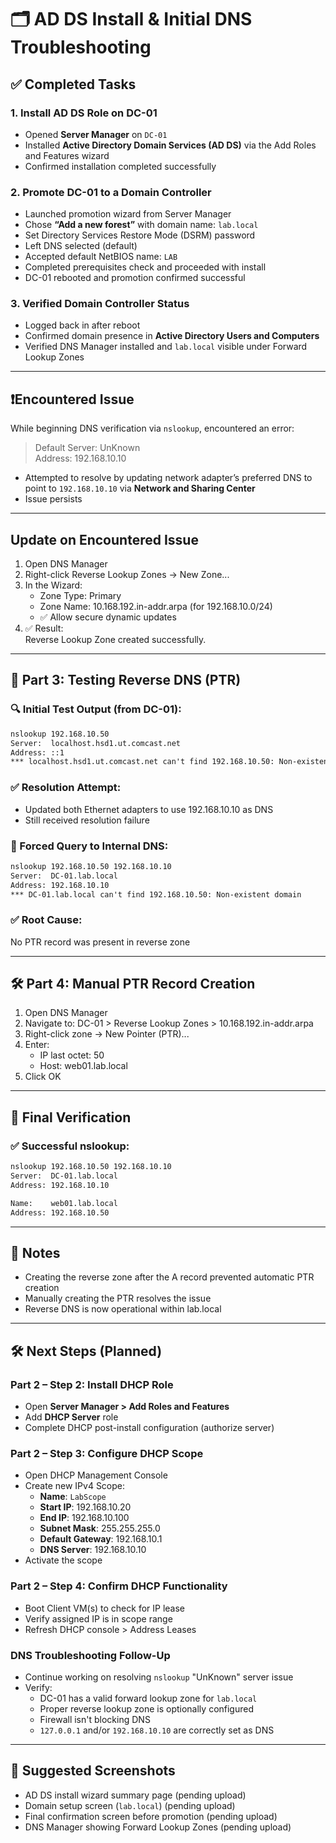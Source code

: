 # 🗂️ AD DS Install & Initial DNS Troubleshooting

## ✅ Completed Tasks

### 1. Install AD DS Role on DC-01
- Opened **Server Manager** on `DC-01`
- Installed **Active Directory Domain Services (AD DS)** via the Add Roles and Features wizard
- Confirmed installation completed successfully

### 2. Promote DC-01 to a Domain Controller
- Launched promotion wizard from Server Manager
- Chose **“Add a new forest”** with domain name: `lab.local`
- Set Directory Services Restore Mode (DSRM) password
- Left DNS selected (default)
- Accepted default NetBIOS name: `LAB`
- Completed prerequisites check and proceeded with install
- DC-01 rebooted and promotion confirmed successful

### 3. Verified Domain Controller Status
- Logged back in after reboot
- Confirmed domain presence in **Active Directory Users and Computers**
- Verified DNS Manager installed and `lab.local` visible under Forward Lookup Zones

---

## ❗Encountered Issue

While beginning DNS verification via `nslookup`, encountered an error:
> Default Server: UnKnown  
> Address: 192.168.10.10

- Attempted to resolve by updating network adapter’s preferred DNS to point to `192.168.10.10` via **Network and Sharing Center**
- Issue persists

---
## Update on Encountered Issue
1. Open DNS Manager  
2. Right-click Reverse Lookup Zones → New Zone...
3. In the Wizard:
   - Zone Type: Primary
   - Zone Name: 10.168.192.in-addr.arpa (for 192.168.10.0/24)
   - ✅ Allow secure dynamic updates
4. ✅ Result:  
   Reverse Lookup Zone created successfully.

---

## 🧪 Part 3: Testing Reverse DNS (PTR)

### 🔍 Initial Test Output (from DC-01):
```txt
nslookup 192.168.10.50
Server:  localhost.hsd1.ut.comcast.net
Address: ::1
*** localhost.hsd1.ut.comcast.net can't find 192.168.10.50: Non-existent domain
```

### ✅ Resolution Attempt:
- Updated both Ethernet adapters to use 192.168.10.10 as DNS
- Still received resolution failure

### 🔧 Forced Query to Internal DNS:
```txt
nslookup 192.168.10.50 192.168.10.10
Server:  DC-01.lab.local
Address: 192.168.10.10
*** DC-01.lab.local can't find 192.168.10.50: Non-existent domain
```

### ✅ Root Cause:
No PTR record was present in reverse zone

---

## 🛠️ Part 4: Manual PTR Record Creation

1. Open DNS Manager
2. Navigate to:
   DC-01 > Reverse Lookup Zones > 10.168.192.in-addr.arpa
3. Right-click zone → New Pointer (PTR)...
4. Enter:
   - IP last octet: 50
   - Host: web01.lab.local
5. Click OK

---

## 🧪 Final Verification

### ✅ Successful nslookup:
```txt
nslookup 192.168.10.50 192.168.10.10
Server:  DC-01.lab.local
Address: 192.168.10.10

Name:    web01.lab.local
Address: 192.168.10.50
```

---

## 🧩 Notes
- Creating the reverse zone after the A record prevented automatic PTR creation
- Manually creating the PTR resolves the issue
- Reverse DNS is now operational within lab.local
---

## 🛠️ Next Steps (Planned)

### Part 2 – Step 2: Install DHCP Role
- Open **Server Manager > Add Roles and Features**
- Add **DHCP Server** role
- Complete DHCP post-install configuration (authorize server)

### Part 2 – Step 3: Configure DHCP Scope
- Open DHCP Management Console
- Create new IPv4 Scope:
  - **Name**: `LabScope`
  - **Start IP**: 192.168.10.20
  - **End IP**: 192.168.10.100
  - **Subnet Mask**: 255.255.255.0
  - **Default Gateway**: 192.168.10.1
  - **DNS Server**: 192.168.10.10
- Activate the scope

### Part 2 – Step 4: Confirm DHCP Functionality
- Boot Client VM(s) to check for IP lease
- Verify assigned IP is in scope range
- Refresh DHCP console > Address Leases

### DNS Troubleshooting Follow-Up
- Continue working on resolving `nslookup` "UnKnown" server issue
- Verify:
  - DC-01 has a valid forward lookup zone for `lab.local`
  - Proper reverse lookup zone is optionally configured
  - Firewall isn't blocking DNS
  - `127.0.0.1` and/or `192.168.10.10` are correctly set as DNS

---

## 📸 Suggested Screenshots

- AD DS install wizard summary page (pending upload)
- Domain setup screen (`lab.local`) (pending upload)
- Final confirmation screen before promotion (pending upload)
- DNS Manager showing Forward Lookup Zones (pending upload)

